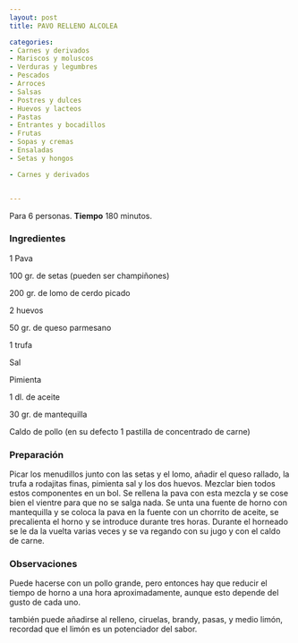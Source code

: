 ```yaml
---
layout: post
title: PAVO RELLENO ALCOLEA

categories:
- Carnes y derivados
- Mariscos y moluscos
- Verduras y legumbres
- Pescados
- Arroces
- Salsas
- Postres y dulces
- Huevos y lacteos
- Pastas
- Entrantes y bocadillos
- Frutas
- Sopas y cremas
- Ensaladas
- Setas y hongos

- Carnes y derivados


---
```


Para 6 personas.
<b>Tiempo</b> 180 minutos.

<h3>Ingredientes</h3>

1 Pava

100 gr. de setas (pueden ser champiñones)

200 gr. de lomo de cerdo picado

2 huevos

50 gr. de queso parmesano

1 trufa

Sal

Pimienta

1 dl. de aceite

30 gr. de mantequilla

Caldo de pollo (en su defecto 1 pastilla de concentrado de carne)

<h3>Preparación</h3>

Picar los menudillos junto con las setas y el lomo, añadir el queso rallado, la trufa a rodajitas finas, pimienta sal y los dos huevos. Mezclar bien todos estos componentes en un bol. Se rellena la pava con esta mezcla y se cose bien el vientre para que no se salga nada. Se unta una fuente de horno con mantequilla y se coloca la pava en la fuente con un chorrito de aceite, se precalienta el horno y se introduce durante tres horas. Durante el horneado se le da la vuelta varias veces y se va regando con su jugo y con el caldo de carne.

<h3>Observaciones</h3>

Puede hacerse con un pollo grande, pero entonces hay que reducir el tiempo de horno a una hora aproximadamente, aunque esto depende del gusto de cada uno.

también puede añadirse al relleno, ciruelas, brandy, pasas, y medio limón, recordad que el limón es un potenciador del sabor.


